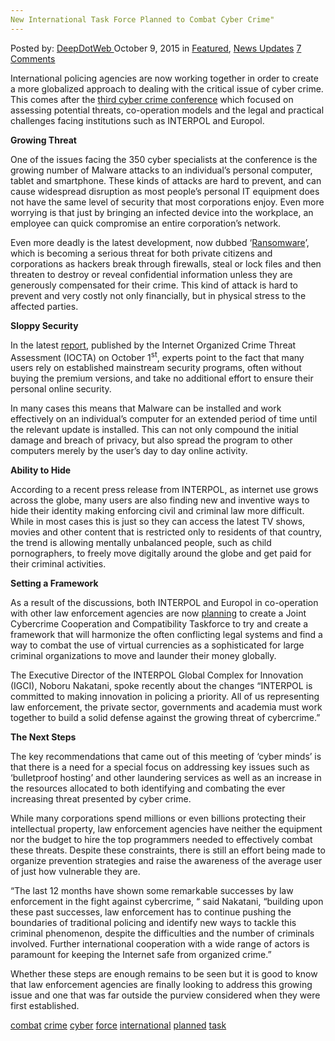 ```yaml
---
New International Task Force Planned to Combat Cyber Crime"
---
```

<article class="post-listing post-11705 post type-post status-publish format-standard has-post-thumbnail hentry  tag-combat tag-crime tag-cyber tag-force tag-international tag-planned tag-task">
<div class="post-inner">
<span>Posted by: <a href="https://www.deepdotweb.com/author/admin/" title="">DeepDotWeb </a></span>
<span>October 9, 2015</span>
<span>in <a href="https://www.deepdotweb.com/category/deepdot-news/" rel="category tag">Featured</a>, <a href="https://www.deepdotweb.com/category/news-updates/" rel="category tag">News Updates</a></span>
<span><a href="https://www.deepdotweb.com/2015/10/09/new-international-task-force-planned-to-combat-cyber-crime/#comments">7 Comments</a></span>


<p>International policing agencies are now working together in order to create a more globalized approach to dealing with the critical issue of cyber crime. This comes after the <a href="http://www.interpol.int/News-and-media/News/2015/N2015-147">third cyber crime conference</a> which focused on assessing potential threats, co-operation models and the legal and practical challenges facing institutions such as INTERPOL and Europol.</p>
<p><strong>Growing Threat</strong></p>
<p>One of the issues facing the 350 cyber specialists at the conference is the growing number of Malware attacks to an individual’s personal computer, tablet and smartphone. These kinds of attacks are hard to prevent, and can cause widespread disruption as most people’s personal IT equipment does not have the same level of security that most corporations enjoy. Even more worrying is that just by bringing an infected device into the workplace, an employee can quick compromise an entire corporation’s network.</p>
<p>Even more deadly is the latest development, now dubbed ‘<a href="http://www.trendmicro.com/vinfo/us/security/definition/Ransomware">Ransomware</a>’, which is becoming a serious threat for both private citizens and corporations as hackers break through firewalls, steal or lock files and then threaten to destroy or reveal confidential information unless they are generously compensated for their crime. This kind of attack is hard to prevent and very costly not only financially, but in physical stress to the affected parties.</p>
<p><strong>Sloppy Security </strong></p>
<p>In the latest <a href="https://www.europol.europa.eu/sites/default/files/publications/europol_iocta_web.pdf">report</a>, published by the Internet Organized Crime Threat Assessment (IOCTA) on October 1<sup>st</sup>, experts point to the fact that many users rely on established mainstream security programs, often without buying the premium versions, and take no additional effort to ensure their personal online security.</p>
<p>In many cases this means that Malware can be installed and work effectively on an individual’s computer for an extended period of time until the relevant update is installed. This can not only compound the initial damage and breach of privacy, but also spread the program to other computers merely by the user’s day to day online activity.</p>
<p><strong> Ability to Hide</strong></p>
<p>According to a recent press release from INTERPOL, as internet use grows across the globe, many users are also finding new and inventive ways to hide their identity making enforcing civil and criminal law more difficult. While in most cases this is just so they can access the latest TV shows, movies and other content that is restricted only to residents of that country, the trend is allowing mentally unbalanced people, such as child pornographers, to freely move digitally around the globe and get paid for their criminal activities.</p>
<p><strong>Setting a Framework</strong></p>
<p>As a result of the discussions, both INTERPOL and Europol in co-operation with other law enforcement agencies are now <a href="https://www.europol.europa.eu/latest_news/europol-%E2%80%93-interpol-cybercrime-conference-makes-case-greater-multisector-cooperation">planning</a> to create a Joint Cybercrime Cooperation and Compatibility Taskforce to try and create a framework that will harmonize the often conflicting legal systems and find a way to combat the use of virtual currencies as a sophisticated for large criminal organizations to move and launder their money globally.</p>
<p>The Executive Director of the INTERPOL Global Complex for Innovation (IGCI), Noboru Nakatani, spoke recently about the changes “INTERPOL is committed to making innovation in policing a priority. All of us representing law enforcement, the private sector, governments and academia must work together to build a solid defense against the growing threat of cybercrime.”</p>
<p><strong>The Next Steps</strong></p>
<p>The key recommendations that came out of this meeting of ‘cyber minds’ is that there is a need for a special focus on addressing key issues such as ‘bulletproof hosting’ and other laundering services as well as an increase in the resources allocated to both identifying and combating the ever increasing threat presented by cyber crime.</p>
<p>While many corporations spend millions or even billions protecting their intellectual property, law enforcement agencies have neither the equipment nor the budget to hire the top programmers needed to effectively combat these threats. Despite these constraints, there is still an effort being made to organize prevention strategies and raise the awareness of the average user of just how vulnerable they are.</p>
<p>“The last 12 months have shown some remarkable successes by law enforcement in the fight against cybercrime, “ said Nakatani, “building upon these past successes, law enforcement has to continue pushing the boundaries of traditional policing and identify new ways to tackle this criminal phenomenon, despite the difficulties and the number of criminals involved. Further international cooperation with a wide range of actors is paramount for keeping the Internet safe from organized crime.”</p>
<p>Whether these steps are enough remains to be seen but it is good to know that law enforcement agencies are finally looking to address this growing issue and one that was far outside the purview considered when they were first established.</p>
</div>
<a href="https://www.deepdotweb.com/tag/combat/" rel="tag">combat</a> <a href="https://www.deepdotweb.com/tag/crime/" rel="tag">crime</a> <a href="https://www.deepdotweb.com/tag/cyber/" rel="tag">cyber</a> <a href="https://www.deepdotweb.com/tag/force/" rel="tag">force</a> <a href="https://www.deepdotweb.com/tag/international/" rel="tag">international</a> <a href="https://www.deepdotweb.com/tag/planned/" rel="tag">planned</a> <a href="https://www.deepdotweb.com/tag/task/" rel="tag">task</a></span> <span style="display:none" class="updated">2015-10-09